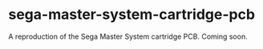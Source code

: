 # sega-master-system-cartridge-pcb
A reproduction of the Sega Master System cartridge PCB.
Coming soon.
